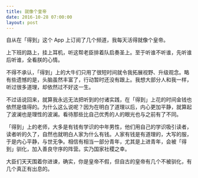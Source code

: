 ```yaml
---
title: 就像个皇帝
date: 2016-10-28 07:00:00
layout: post
---
```


自从在「得到」这个 App 上订阅了几个频道，我每天活得就像个皇帝。

上下班的路上，挂上耳机，听这帮老臣排着队启奏圣上。至于听谁不听谁，先听谁后听谁，全看朕的心情。

不得不承认，「得到」上的大牛们只用了很短时间就令我拓展视野、升级观念。略有些遗憾的是，头脑虽然丰富了，行动暂时还没有跟上。我想大部分人和我一样，听过很多道理，却依然过不好这一生。

不过话说回来，就算我永远无法把听到的付诸实践，在「得到」上花的时间金钱也依然是值得的。为什么这么说呢？因为在明白了道理以后，内心更加平静，就算起了波澜也是理性的波澜。看待那些比自己优秀的人的眼光也与之前有了不同。

「得到」上的老师，大多是有钱有学识的中年男性，他们用自己的学识吸引读者，读者听的久了，自然也就明白人家为什么有钱。人家有钱是有道理的，大写的服，于是内心平静，与世无争。相信有相当一部分青年，尤其是上进青年，会被「得到」驯化，加入善良守序的阵营。实乃国家社稷之幸。

大臣们天天围着你进谏，确实，你是皇帝不假，但自古的皇帝有几个不被驯化，有几个真正有出息的。
